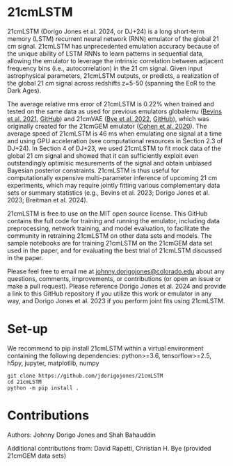 # 21cmLSTM

21cmLSTM (Dorigo Jones et al. 2024, or DJ+24) is a long short-term memory (LSTM) recurrent neural network (RNN) emulator of the global 21 cm signal. 21cmLSTM has unprecedented emulation accuracy because of the unique ability of LSTM RNNs to learn patterns in sequential data, allowing the emulator to leverage the intrinsic correlation between adjacent frequency bins (i.e., autocorrelation) in the 21 cm signal. Given input astrophysical parameters, 21cmLSTM outputs, or predicts, a realization of the global 21 cm signal across redshifts z=5-50 (spanning the EoR to the Dark Ages).

The average relative rms error of 21cmLSTM is 0.22% when trained and tested on the same data as used for previous emulators globalemu ([Bevins et al. 2021](https://ui.adsabs.harvard.edu/abs/2021MNRAS.508.2923B/abstract), [GitHub](https://github.com/htjb/globalemu)) and 21cmVAE ([Bye et al. 2022](https://ui.adsabs.harvard.edu/abs/2022ApJ...930...79B/abstract), [GitHub](https://github.com/christianhbye/21cmVAE)), which was originally created for the 21cmGEM emulator ([Cohen et al. 2020](https://ui.adsabs.harvard.edu/abs/2020MNRAS.495.4845C/abstract)). The average speed of 21cmLSTM is 46 ms when emulating one signal at a time and using GPU acceleration (see computational resources in Section 2.3 of DJ+24). In Section 4 of DJ+23, we used 21cmLSTM to fit mock data of the global 21 cm signal and showed that it can sufficiently exploit even outstandingly optimisic mesurements of the signal and obtain unbiased Bayesian posterior constraints. 21cmLSTM is thus useful for computationally expensive multi-parameter inference of upcoming 21 cm experiments, which may require jointly fitting various complementary data sets or summary statistics (e.g., Bevins et al. 2023; Dorigo Jones et al. 2023; Breitman et al. 2024).

21cmLSTM is free to use on the MIT open source license. This GitHub contains the full code for training and running the emulator, including data preprocessing, network training, and model evaluation, to facilitate the community in retraining 21cmLSTM on other data sets and models. The sample notebooks are for training 21cmLSTM on the 21cmGEM data set used in the paper, and for evaluating the best trial of 21cmLSTM discussed in the paper.

Please feel free to email me at johnny.dorigojones@colorado.edu about any questions, comments, improvements, or contributions (or open an issue or make a pull request). Please reference Dorigo Jones et al. 2024 and provide a link to this GitHub repository if you utilize this work or emulator in any way, and Dorigo Jones et al. 2023 if you perform joint fits using 21cmLSTM.

# Set-up
We recommend to pip install 21cmLSTM within a virtual environment containing the following dependencies: python>=3.6, tensorflow>=2.5, h5py, jupyter, matplotlib, numpy

```
git clone https://github.com/jdorigojones/21cmLSTM
cd 21cmLSTM
python -m pip install .
```

# Contributions
Authors: Johnny Dorigo Jones and Shah Bahauddin

Additional contributions from: David Rapetti, Christian H. Bye (provided 21cmGEM data sets)
